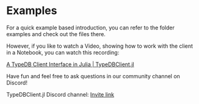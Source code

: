 # Examples

For a quick example based introduction, you can refer to the folder examples and check out the files there.

However, if you like to watch a Video, showing how to work with the client in a Notebook, you can watch this recording: 

[A TypeDB Client Interface in Julia | TypeDBClient.jl](https://youtu.be/liNnm1nShCg?t=1262)

Have fun and feel free to ask questions in our community channel on Discord!

TypeDBClient.jl Discord channel: [Invite link](https://discord.gg/fYgKmGDukH)
